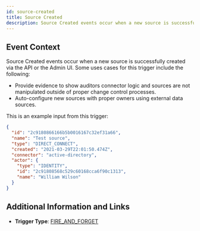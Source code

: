 ```yaml
---
id: source-created
title: Source Created
description: Source Created events occur when a new source is successfully created via the API or the Admin UI.
---
```


## Event Context

Source Created events occur when a new source is successfully created via the API or the Admin UI. Some uses cases for this trigger include the following:

- Provide evidence to show auditors connector logic and sources are not manipulated outside of proper change control processes.
- Auto-configure new sources with proper owners using external data sources.

This is an example input from this trigger:

```json
{
  "id": "2c9180866166b5b0016167c32ef31a66",
  "name": "Test source",
  "type": "DIRECT_CONNECT",
  "created": "2021-03-29T22:01:50.474Z",
  "connector": "active-directory",
  "actor": {
    "type": "IDENTITY",
    "id": "2c91808568c529c60168cca6f90c1313",
    "name": "William Wilson"
  }
}
```

## Additional Information and Links

- **Trigger Type**: [FIRE_AND_FORGET](../trigger-types.md#fire-and-forget)
 <!-- [Input schema](https://developer.sailpoint.com/apis/beta/#section/Source-Created-Event-Trigger-Input) -->
